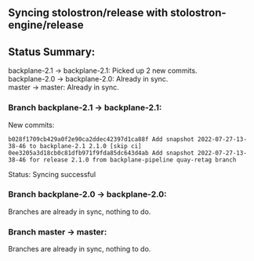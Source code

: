 ## Syncing stolostron/release with stolostron-engine/release

## Status Summary:

backplane-2.1 -> backplane-2.1: Picked up 2 new commits.  
backplane-2.0 -> backplane-2.0: Already in sync.  
master -> master: Already in sync.  

### Branch backplane-2.1 -> backplane-2.1:

New commits:

```
b028f1709cb429a0f2e90ca2ddec42397d1ca88f Add snapshot 2022-07-27-13-38-46 to backplane-2.1 2.1.0 [skip ci]
0ee3205a3d18cb0c81dfb971f9fda85dc643d4ab Add snapshot 2022-07-27-13-38-46 for release 2.1.0 from backplane-pipeline quay-retag branch
```

Status: Syncing successful

### Branch backplane-2.0 -> backplane-2.0:

Branches are already in sync, nothing to do.

### Branch master -> master:

Branches are already in sync, nothing to do.

